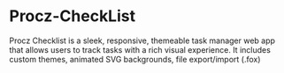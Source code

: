 # Procz-CheckList
Procz Checklist is a sleek, responsive, themeable task manager web app that allows users to track tasks with a rich visual experience. It includes custom themes, animated SVG backgrounds, file export/import (.fox)
